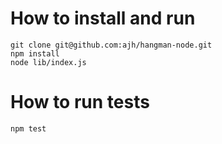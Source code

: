 How to install and run
======================

    git clone git@github.com:ajh/hangman-node.git
    npm install
    node lib/index.js

How to run tests
======================

    npm test

